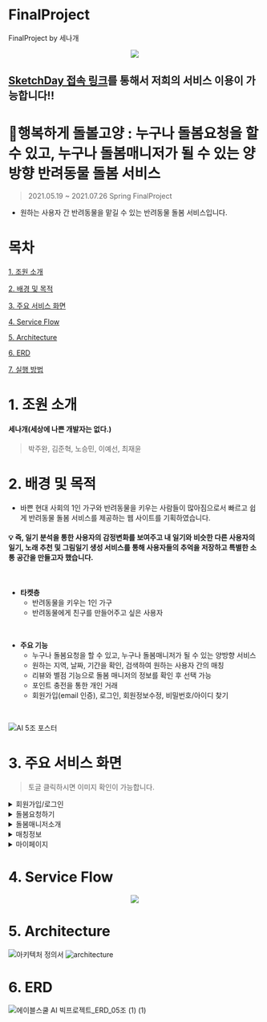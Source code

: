 # FinalProject
FinalProject by 세나개

<p align="center">
 <img src="https://user-images.githubusercontent.com/110036792/181253203-6ca9a1ca-21b7-42c3-b380-4319e9cdc50e.png"> 
</p>


## [SketchDay 접속 링크](http://58.236.95.130:9999/)를 통해서 저희의 서비스 이용이 가능합니다!!


# :blue_book:행복하게 돌볼고양 : 누구나 돌봄요청을 할 수 있고, 누구나 돌봄매니저가 될 수 있는 양방향 반려동물 돌봄 서비스
> 2021.05.19 ~ 2021.07.26 Spring FinalProject
* 원하는 사용자 간 반려동물을 맡길 수 있는 반려동물 돌봄 서비스입니다.
# 목차
[1. 조원 소개](#1-조원-소개)

[2. 배경 및 목적](#2-배경-및-목적)

[3. 주요 서비스 화면](#3-주요-서비스-화면)

[4. Service Flow](#4-service-flow)

[5. Architecture](#5-architecture)

[6. ERD](#6-erd)

[7. 실행 방법](#7-실행-방법)


# 1. 조원 소개
#### 세나개(세상에 나쁜 개발자는 없다.)
>  박주완, 김준혁, 노승민, 이예선, 최재윤

# 2. 배경 및 목적
* 바쁜 현대 사회의 1인 가구와 반려동물을 키우는 사람들이 많아짐으로서 빠르고 쉽게 반려동물 돌봄 서비스를 제공하는 웹 사이트를 기획하였습니다.
#### :bulb: 즉, 일기 분석을 통한 사용자의 감정변화를 보여주고 내 일기와 비슷한 다른 사용자의 일기, 노래 추천 및 그림일기 생성 서비스를 통해 사용자들의 추억을 저장하고 특별한 소통 공간을 만들고자 했습니다.
&nbsp;
* **타켓층**
  * 반려동물을 키우는 1인 가구
  * 반려동물에게 친구를 만들어주고 싶은 사용자


&nbsp;

* **주요 기능**
  * 누구나 돌봄요청을 할 수 있고, 누구나 돌봄매니저가 될 수 있는 양방향 서비스
  * 원하는 지역, 날짜, 기간을 확인, 검색하여 원하는 사용자 간의 매칭
  * 리뷰와 별점 기능으로 돌봄 매니저의 정보를 확인 후 선택 가능
  * 포인트 충전을 통한 개인 거래
  * 회원가입(email 인증), 로그인, 회원정보수정, 비밀번호/아이디 찾기

  
&nbsp;

![AI 5조 포스터](https://user-images.githubusercontent.com/90138160/167758253-69d4e3f3-6b39-4930-8aea-15feef5c145e.jpg)

# 3. 주요 서비스 화면
> 토글 클릭하시면 이미지 확인이 가능합니다.
<details>
    <summary>회원가입/로그인</summary>
 
![image](https://user-images.githubusercontent.com/90138160/167751290-e1fe1f35-2cc1-47b4-99b4-f7062553dde0.png)
 
 <summary>아이디/비밀번호찾기</summary>
 
 ![image](https://user-images.githubusercontent.com/90138160/167753532-4a80d045-79a1-40b5-83d5-eff6424eb57a.png)
 
</details>
<details>
    <summary>돌봄요청하기</summary>
 
![InkedKakaoTalk_20220510_131857649_LI](https://user-images.githubusercontent.com/90138160/167750556-8a1a5de2-7f67-4162-a6dc-3ac767bdf6ff.jpg)
 
</details>
<details>
    <summary>돌봄매니저소개</summary>
 
![InkedKakaoTalk_20220510_131857649_LI](https://user-images.githubusercontent.com/90138160/167750556-8a1a5de2-7f67-4162-a6dc-3ac767bdf6ff.jpg)
 
</details>

<details>
    <summary>매칭정보</summary>
 
![image](https://user-images.githubusercontent.com/90138160/167752496-7146bf10-3e1a-42ee-ab63-b34f6107ed1b.png)
 
</details>

<details>
    <summary>마이페이지</summary>
 
![image](https://user-images.githubusercontent.com/90138160/167753541-03f101ad-23b5-48b2-bdf1-c20b8f86eb6c.png)
 
</details>


# 4. Service Flow
<p align="center">
 <img src="https://user-images.githubusercontent.com/90138160/165701902-97f4d696-584c-4155-8116-7c38d8e43640.png"> 
</p>


# 5. Architecture
![아키텍처 정의서](https://user-images.githubusercontent.com/45118610/167749427-fdfed6e1-6316-4c36-94a0-27e96ad70f84.PNG)
![architecture](https://user-images.githubusercontent.com/29485153/167747788-55849e07-8379-4d9a-9a93-e36383704e56.png)

# 6. ERD
![에이블스쿨 AI 빅프로젝트_ERD_05조 (1) (1)](https://user-images.githubusercontent.com/66732995/167747338-8f355dcc-b2aa-48c0-a31e-b95080965fb0.png)

